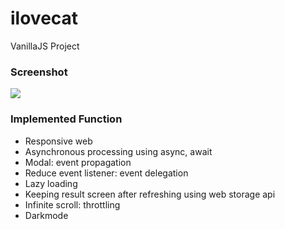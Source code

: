 # ilovecat
VanillaJS Project

### Screenshot
<img src="https://user-images.githubusercontent.com/26537048/83955758-9adb2980-a891-11ea-9d8d-f0fcf5ab446e.png">

### Implemented Function
* Responsive web
* Asynchronous processing using async, await
* Modal: event propagation
* Reduce event listener: event delegation
* Lazy loading
* Keeping result screen after refreshing using web storage api
* Infinite scroll: throttling
* Darkmode
